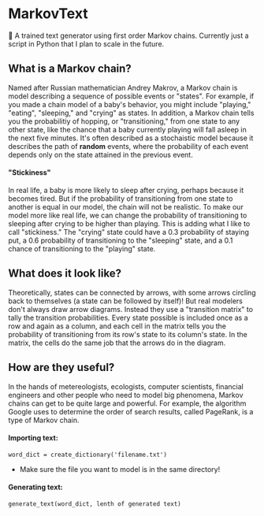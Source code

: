 # MarkovText
📖 A trained text generator using first order Markov chains. Currently just a script in Python that I plan to scale in the future.

## What is a Markov chain?
Named after Russian mathematician Andrey Makrov, a Markov chain is model describing a sequence of possible events or "states". For example, if you made a chain model of a baby's behavior, you might include "playing," "eating", "sleeping," and "crying" as states. In addition, a Markov chain tells you the probabilitiy of hopping, or "transitioning," from one state to any other state, like the chance that a baby currently playing will fall asleep in the next five minutes. It's often described as a stochaistic model because it describes the path of **random** events, where the probability of each event depends only on the state attained in the previous event.

#### "Stickiness"
In real life, a baby is more likely to sleep after crying, perhaps because it becomes tired. But if the probability of transitioning from one state to another is equal in our model, the chain will not be realistic. To make our model more like real life, we can change the probability of transitioning to sleeping after crying to be higher than playing. This is adding what I like to call "stickiness." The "crying" state could have a 0.3 probability of staying put, a 0.6 probability of transitioning to the "sleeping" state, and a 0.1 chance of transitioning to the "playing" state.

## What does it look like? 
Theoretically, states can be connected by arrows, with some arrows circling back to themselves (a state can be followed by itself)! But real modelers don't always draw arrow diagrams. Instead they use a "transition matrix" to tally the transition probabilities. Every state possible is included once as a row and again as a column, and each cell in the matrix tells you the probability of transitioning from its row's state to its column's state. In the matrix, the cells do the same job that the arrows do in the diagram.

## How are they useful?
In the hands of metereologists, ecologists, computer scientists, financial engineers and other people who need to model big phenomena, Markov chains can get to be quite large and powerful. For example, the algorithm Google uses to determine the order of search results, called PageRank, is a type of Markov chain.

#### Importing text:

    word_dict = create_dictionary('filename.txt')
  
* Make sure the file you want to model is in the same directory!

#### Generating text:

    generate_text(word_dict, lenth of generated text)
